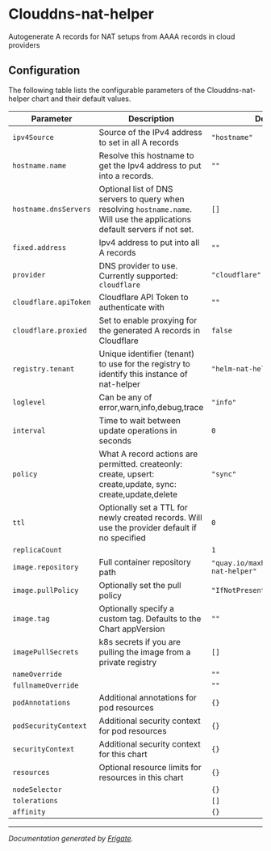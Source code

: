
Clouddns-nat-helper
===========

Autogenerate A records for NAT setups from AAAA records in cloud providers


## Configuration

The following table lists the configurable parameters of the Clouddns-nat-helper chart and their default values.

| Parameter                | Description             | Default        |
| ------------------------ | ----------------------- | -------------- |
| `ipv4Source` | Source of the IPv4 address to set in all A records | `"hostname"` |
| `hostname.name` | Resolve this hostname to get the Ipv4 address to put into a records. | `""` |
| `hostname.dnsServers` | Optional list of DNS servers to query when resolving `hostname.name`. Will use the applications default servers if not set. | `[]` |
| `fixed.address` | Ipv4 address to put into all A records | `""` |
| `provider` | DNS provider to use. Currently supported: `cloudflare` | `"cloudflare"` |
| `cloudflare.apiToken` | Cloudflare API Token to authenticate with | `""` |
| `cloudflare.proxied` | Set to enable proxying for the generated A records in Cloudflare | `false` |
| `registry.tenant` | Unique identifier (tenant) to use for the registry to identify this instance of nat-helper | `"helm-nat-helper"` |
| `loglevel` | Can be any of error,warn,info,debug,trace | `"info"` |
| `interval` | Time to wait between update operations in seconds | `0` |
| `policy` | What A record actions are permitted. createonly: create, upsert: create,update, sync: create,update,delete | `"sync"` |
| `ttl` | Optionally set a TTL for newly created records. Will use the provider default if no specified | `0` |
| `replicaCount` |  | `1` |
| `image.repository` | Full container repository path | `"quay.io/maxhoesel/clouddns-nat-helper"` |
| `image.pullPolicy` | Optionally set the pull policy | `"IfNotPresent"` |
| `image.tag` | Optionally specify a custom tag. Defaults to the Chart appVersion | `""` |
| `imagePullSecrets` | k8s secrets if you are pulling the image from a private registry | `[]` |
| `nameOverride` |  | `""` |
| `fullnameOverride` |  | `""` |
| `podAnnotations` | Additional annotations for pod resources | `{}` |
| `podSecurityContext` | Additional security context for pod resources | `{}` |
| `securityContext` | Additional security context for this chart | `{}` |
| `resources` | Optional resource limits for resources in this chart | `{}` |
| `nodeSelector` |  | `{}` |
| `tolerations` |  | `[]` |
| `affinity` |  | `{}` |



---
_Documentation generated by [Frigate](https://frigate.readthedocs.io)._

